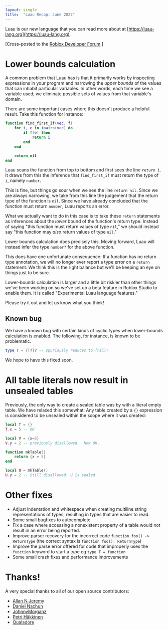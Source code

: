 ```yaml
---
layout: single
title:  "Luau Recap: June 2022"
---
```


Luau is our new language that you can read more about at [https://luau-lang.org](https://luau-lang.org).

[Cross-posted to the [Roblox Developer Forum](https://devforum.roblox.com/t/luau-recap-june-2022/).]

# Lower bounds calculation

A common problem that Luau has is that it primarily works by inspecting expressions in your program and narrowing the _upper bounds_ of the values that can inhabit particular variables.  In other words, each time we see a variable used, we eliminate possible sets of values from that variable's domain.

There are some important cases where this doesn't produce a helpful result.  Take this function for instance:

```lua
function find_first_if(vec, f)
	for i, e in ipairs(vec) do
		if f(e) then
			return i
		end
	end

	return nil
end
```

Luau scans the function from top to bottom and first sees the line `return i`.  It draws from this the inference that `find_first_if` must return the type of `i`, namely `number`.

This is fine, but things go sour when we see the line `return nil`.  Since we are always narrowing, we take from this line the judgement that the return type of the function is `nil`.  Since we have already concluded that the function must return `number`, Luau reports an error.

What we actually want to do in this case is to take these `return` statements as inferences about the _lower_ bound of the function's return type.  Instead of saying "this function must return values of type `nil`," we should instead say "this function may _also_ return values of type `nil`."

Lower bounds calculation does precisely this.  Moving forward, Luau will instead infer the type `number?` for the above function.

This does have one unfortunate consequence: If a function has no return type annotation, we will no longer ever report a type error on a `return` statement.  We think this is the right balance but we'll be keeping an eye on things just to be sure.

Lower-bounds calculation is larger and a little bit riskier than other things we've been working on so we've set up a beta feature in Roblox Studio to enable them.  It is called "Experimental Luau language features."

Please try it out and let us know what you think!

## Known bug

We have a known bug with certain kinds of cyclic types when lower-bounds calculation is enabled.  The following, for instance, is known to be problematic.

```lua
type T = {T?}? -- spuriously reduces to {nil}?
```

We hope to have this fixed soon.

# All table literals now result in unsealed tables

Previously, the only way to create a sealed table was by with a literal empty table.  We have relaxed this somewhat: Any table created by a `{}` expression is considered to be unsealed within the scope where it was created:

```lua
local T = {}
T.x = 5 -- OK

local V = {x=5}
V.y = 2 -- previously disallowed.  Now OK.

function mkTable()
    return {x = 5}
end

local U = mkTable()
U.y = 2 -- Still disallowed: U is sealed
```

# Other fixes

* Adjust indentation and whitespace when creating multiline string representations of types, resulting in types that are easier to read.
* Some small bugfixes to autocomplete
* Fix a case where accessing a nonexistent property of a table would not result in an error being reported.
* Improve parser recovery for the incorrect code `function foo() -> ReturnType` (the correct syntax is `function foo(): ReturnType`)
* Improve the parse error offered for code that improperly uses the `function` keyword to start a type eg `type T = function`
* Some small crash fixes and performance improvements

# Thanks!

A very special thanks to all of our open source contributors:

* [Allan N Jeremy](https://github.com/AllanJeremy)
* [Daniel Nachun](https://github.com/danielnachun)
* [JohnnyMorganz](https://github.com/JohnnyMorganz/)
* [Petri Häkkinen](https://github.com/petrihakkinen)
* [Qualadore](https://github.com/Qualadore)

